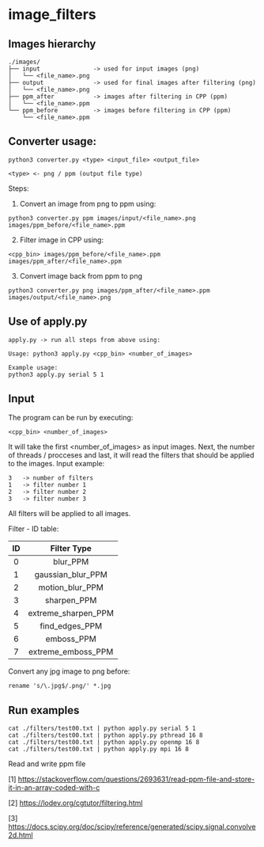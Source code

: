 # image_filters

## Images hierarchy

```
./images/
├── input               -> used for input images (png)
│   └── <file_name>.png
├── output              -> used for final images after filtering (png)
│   └── <file_name>.png
├── ppm_after           -> images after filtering in CPP (ppm)
│   └── <file_name>.ppm
└── ppm_before          -> images before filtering in CPP (ppm)
    └── <file_name>.ppm
```


## Converter usage:

```
python3 converter.py <type> <input_file> <output_file>

<type> <- png / ppm (output file type)

```

Steps:

1. Convert an image from png to ppm using:

```
python3 converter.py ppm images/input/<file_name>.png images/ppm_before/<file_name>.ppm
```

2. Filter image in CPP using:

```
<cpp_bin> images/ppm_before/<file_name>.ppm images/ppm_after/<file_name>.ppm
```

3. Convert image back from ppm to png
```
python3 converter.py png images/ppm_after/<file_name>.ppm images/output/<file_name>.png
```


## Use of apply.py

```
apply.py -> run all steps from above using:

Usage: python3 apply.py <cpp_bin> <number_of_images>

Example usage: 
python3 apply.py serial 5 1
```

## Input

The program can be run by executing:

```
<cpp_bin> <number_of_images>
```

It will take the first <number_of_images> as input images.
Next, the number of threads / procceses and last, it will read 
the filters that should be applied to the images.
Input example:

```
3   -> number of filters
1   -> filter number 1
2   -> filter number 2
3   -> filter number 3
```

All filters will be applied to all images.

Filter - ID table:

| ID    | Filter Type              |
| :---: | :----------------------: |
| 0     | blur_PPM                 |
| 1     | gaussian_blur_PPM        |
| 2     | motion_blur_PPM          |
| 3     | sharpen_PPM              |
| 4     | extreme_sharpen_PPM      |
| 5     | find_edges_PPM           |
| 6     | emboss_PPM               |
| 7     | extreme_emboss_PPM       |


Convert any jpg image to png before:

```
rename 's/\.jpg$/.png/' *.jpg

```

## Run examples

```
cat ./filters/test00.txt | python apply.py serial 5 1
cat ./filters/test00.txt | python apply.py pthread 16 8
cat ./filters/test00.txt | python apply.py openmp 16 8
cat ./filters/test00.txt | python apply.py mpi 16 8
```



Read and write ppm file

[1] https://stackoverflow.com/questions/2693631/read-ppm-file-and-store-it-in-an-array-coded-with-c

[2] https://lodev.org/cgtutor/filtering.html

[3] https://docs.scipy.org/doc/scipy/reference/generated/scipy.signal.convolve2d.html
